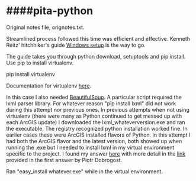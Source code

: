 ####pita-python
===========
Original notes file, orignotes.txt.

Streamlined process followed this time was efficient and effective. Kenneth Reitz' hitchhiker's guide [Windows setup](http://docs.python-guide.org/en/latest/starting/install/win/) is the way to go.

The guide takes you through python download, setuptools and pip install. Use pip to install virtualenv.

  pip install virtualenv

Documentation for virtualenv [here](http://www.virtualenv.org/en/latest/).

In this case I also needed [BeautifulSoup](http://www.crummy.com/software/BeautifulSoup/). A particular script required the lxml parser library. For whatever reason "pip install lxml" did not work during this attempt nor previous ones. In previous attempts when not using virtualenv (there were many as Python continued to get messed up with each ArcGIS update) I downloaded the lxml_whateverversion.exe and ran the executable. The registry recognized python installation worked fine. In earlier cases these were ArcGIS installed flavors of Python. In this attempt I had both the ArcGIS flavor and the latest version, both showed up when running the .exe but I needed to install lxml in my virtual environment specific to the project. I found my answer [here](http://stackoverflow.com/questions/3271590/can-i-install-python-windows-packages-into-virtualenvs) with more detail in the [link](http://stackoverflow.com/questions/5382801/where-can-i-download-binary-eggs-with-psycopg2-for-windows) provided in the first answer by Piotr Dobrogost.

Ran "easy_install whatever.exe" while in the virtual environment.

